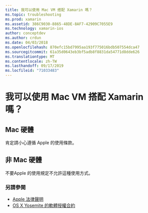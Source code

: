 ```yaml
---
title: 我可以使用 Mac VM 搭配 Xamarin 嗎？
ms.topic: troubleshooting
ms.prod: xamarin
ms.assetid: 386C9030-8865-48DE-8AF7-42909C7055E9
ms.technology: xamarin-ios
author: conceptdev
ms.author: crdun
ms.date: 04/03/2018
ms.openlocfilehash: 870efc15bd7995aa193f775016bdb507554dca47
ms.sourcegitcommit: 61a35d0643eb3bf5adb8f8831da54771d8dde626
ms.translationtype: MT
ms.contentlocale: zh-TW
ms.lasthandoff: 09/17/2019
ms.locfileid: "71033483"
---
```

# <a name="can-i-use-a-mac-vm-with-xamarin"></a>我可以使用 Mac VM 搭配 Xamarin 嗎？ 

## <a name="mac-hardware"></a>Mac 硬體
肯定請小心遵循 Apple 的使用條款。

## <a name="non-mac-hardware"></a>非 Mac 硬體
不要Apple 的使用規定不允許這種使用方式。

### <a name="see-also"></a>另請參閱

- [Apple 法律聲明](https://www.apple.com/legal/)
- [OS X Yosemite 的軟體授權合約](http://images.apple.com/legal/sla/docs/OSX10103.pdf)

